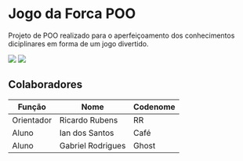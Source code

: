 # Jogo da Forca POO
Projeto de POO realizado para o aperfeiçoamento dos conhecimentos diciplinares em forma de um jogo divertido.

![](https://img.shields.io/badge/Node.js-2B8244?style=for-the-badge&logo=node.js&logoColor=white)
![](https://img.shields.io/badge/JavaScript-323330?style=for-the-badge&logo=javascript&logoColor=F7DF1E)

## Colaboradores
| Função | Nome | Codenome |
|--------|------|----------|
| Orientador | Ricardo Rubens | RR |
| Aluno | Ian dos Santos | Café |
| Aluno | Gabriel Rodrigues | Ghost |
